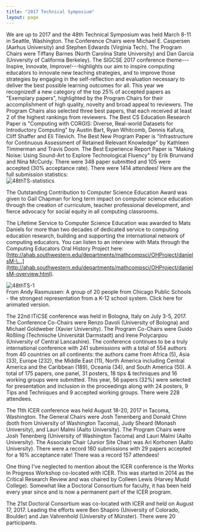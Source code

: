 ```yaml
---
title: "2017 Technical Symposium"
layout: page
---
```


We are up to 2017 and the 48th Technical Symposium was held March 8-11
in Seattle, Washington. The Conference Chairs were Michael E. Caspersen
(Aarhus University) and Stephen Edwards (Virginia Tech). The Program
Chairs were Tiffany Barnes (North Carolina State University) and Dan
Garcia (University of California Berkeley). The SIGCSE 2017 conference
theme---Inspire, Innovate, Improve!---highlights our aim to inspire
computing educators to innovate new teaching strategies, and to improve
those strategies by engaging in the self-reflection and evaluation
necessary to deliver the best possible learning outcomes for all. This
year we recognizedf a new category of the top 25% of accepted papers as
"Exemplary papers", highlighted by the Program Chairs for their
accomplishment of high quality, novelty and broad appeal to reviewers.
The Program Chairs also selected three best papers, that each received
at least 2 of the highest rankings from reviewers. The Best CS Education
Research Paper is "Computing with CORGIS: Diverse, Real-world Datasets
for Introductory Computing" by Austin Bart, Ryan Whitcomb, Dennis
Kafura, Cliff Shaffer and Eli Tilevich. The Best New Program Paper is
"Infrastructure for Continuous Assessment of Retained Relevant
Knowledge" by Kathleen Timmerman and Travis Doom. The Best Experience
Report Paper is "Making Noise: Using Sound-Art to Explore Technological
Fluency" by Erik Brunvand and Nina McCurdy. There were 348 paper
submitted and 105 were accepted (30% acceptance rate). There were 1414
attendees! Here are the full submission statistics:\
![48thTS-statistics](../../files/images/50yearsofSIGCSE/48thTS-statistics.jpg)

The Outstanding Contribution to Computer Science Education Award was
given to Gail Chapman for long term impact on computer science education
through the creation of curriculum, teacher professional development,
and fierce advocacy for social equity in all computing classrooms.

The Lifetime Service to Computer Science Education was awarded to Mats
Daniels for more than two decades of dedicated service to computing
education research, building and supporting the international network of
computing educators. You can listen to an interview with Mats through
the Computing Educators Oral History Project here:
[http://ahab.southwestern.edu/departments/mathcompsci/OHProject/danielsM-\...](http://ahab.southwestern.edu/departments/mathcompsci/OHProject/danielsM-overview.html).

![48thTS-1](../../files/images/50yearsofSIGCSE/48thTS-1.jpg)\
From Andy Rasmussen: A group of 20 people from Chicago Public Schools -
the strongest representation from a K-12 school system. Click here for
animated version.

The 22nd ITiCSE conference was held in Bologna, Italy on July 3-5, 2017.
The Conference Co-Chairs were Renzo Davoli (University of Bologna) and
Michael Goldweber (Xavier University). The Program Co-Chairs were Guido
Rößling (Technische Universität Darmstadt) and Irene Polycarpou
(University of Central Lancashire). The conference continues to be a
truly international conference with 241 submissions with a total of 554
authors from 40 countries on all continents: the authors came from
Africa (5), Asia (33), Europe (232), the Middle East (11), North America
including Central America and the Caribbean (189), Oceania (34), and
South America (50). A total of 175 papers, one panel, 31 posters, 18
tips & techniques and 16 working groups were submitted. This year, 56
papers (32%) were selected for presentation and inclusion in the
proceedings along with 24 posters, 9 Tips and Techniques and 9 accepted
working groups. There were 228 attendees.

The 11th ICER conference was held August 18-20, 2017 in Tacoma,
Washington. The General Chairs were Josh Tenenberg and Donald Chinn
(both from University of Washington Tacoma), Judy Sheard (Monash
University), and Lauri Malmi (Aalto University). The Program Chairs were
Josh Tenenberg (University of Washington Tacoma) and Lauri Malmi (Aalto
University). The Associate Chair (Junior Site Chair) was Ari Korhonen
(Aalto University). There were a record 180 submissions with 29 papers
accepted for a 16% acceptance rate! There was a record 157 attendees!

One thing I\'ve neglected to mention about the ICER conference is the
Works In Progress Workshop co-located with ICER. This was started in
2014 as the Critical Research Review and was chaired by Colleen Lewis
(Harvey Mudd College). Somewhat like a Doctoral Consortium for faculty,
it has been held every year since and is now a permanent part of the
ICER program.

The 21st Doctoral Consortium was co-located with ICER and held on August
17, 2017. Leading the efforts were Ben Shapiro (University of Colorado,
Boulder) and Jan Vahrenhold (University of Münster). There were 20
participants.